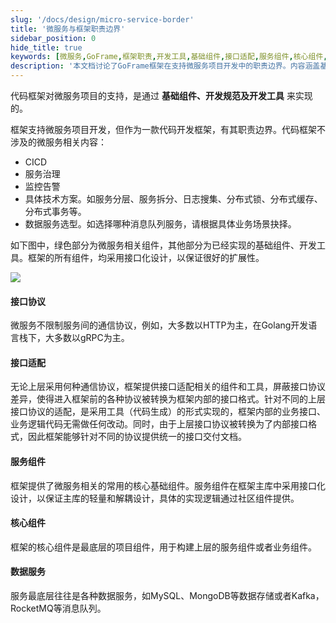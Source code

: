 ```yaml
---
slug: '/docs/design/micro-service-border'
title: '微服务与框架职责边界'
sidebar_position: 0
hide_title: true
keywords: [微服务,GoFrame,框架职责,开发工具,基础组件,接口适配,服务组件,核心组件,接口协议,数据服务]
description: '本文档讨论了GoFrame框架在支持微服务项目开发中的职责边界。内容涵盖基础组件、开发工具、接口协议适配，以及如何通过接口化设计实现框架的扩展性，以满足不同数据服务和通信协议的需要。'
---
```


代码框架对微服务项目的支持，是通过 **基础组件、开发规范及开发工具** 来实现的。

框架支持微服务项目开发，但作为一款代码开发框架，有其职责边界。代码框架不涉及的微服务相关内容：

- CICD
- 服务治理
- 监控告警
- 具体技术方案。如服务分层、服务拆分、日志搜集、分布式锁、分布式缓存、分布式事务等。
- 数据服务选型。如选择哪种消息队列服务，请根据具体业务场景抉择。

如下图中，绿色部分为微服务相关组件，其他部分为已经实现的基础组件、开发工具。框架的所有组件，均采用接口化设计，以保证很好的扩展性。

![](/markdown/a5d16c9342bcf3a3c70c586de1e89162.png)

#### **接口协议**

微服务不限制服务间的通信协议，例如，大多数以HTTP为主，在Golang开发语言栈下，大多数以gRPC为主。

#### **接口适配**

无论上层采用何种通信协议，框架提供接口适配相关的组件和工具，屏蔽接口协议差异，使得进入框架前的各种协议被转换为框架内部的接口格式。针对不同的上层接口协议的适配，是采用工具（代码生成）的形式实现的，框架内部的业务接口、业务逻辑代码无需做任何改动。同时，由于上层接口协议被转换为了内部接口格式，因此框架能够针对不同的协议提供统一的接口交付文档。

#### **服务组件**

框架提供了微服务相关的常用的核心基础组件。服务组件在框架主库中采用接口化设计，以保证主库的轻量和解耦设计，具体的实现逻辑通过社区组件提供。

#### **核心组件**

框架的核心组件是最底层的项目组件，用于构建上层的服务组件或者业务组件。

#### 数据服务

服务最底层往往是各种数据服务，如MySQL、MongoDB等数据存储或者Kafka，RocketMQ等消息队列。